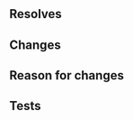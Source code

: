 # <!--One line summary-->

## Resolves

<!--Which issue(s) does this pull request fix or resolve?-->

## Changes

<!--Please describe the changes made.-->

## Reason for changes

<!--Why did you make them?-->

## Tests

<!--Have you tested this PR? If so, how? If not, please do so before submitting the PR.-->
